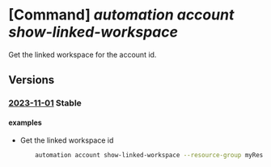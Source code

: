 # [Command] _automation account show-linked-workspace_

Get the linked workspace for the account id.

## Versions

### [2023-11-01](/Resources/mgmt-plane/L3N1YnNjcmlwdGlvbnMve30vcmVzb3VyY2Vncm91cHMve30vcHJvdmlkZXJzL21pY3Jvc29mdC5hdXRvbWF0aW9uL2F1dG9tYXRpb25hY2NvdW50cy97fS9saW5rZWR3b3Jrc3BhY2U=/2023-11-01.xml) **Stable**

<!-- mgmt-plane /subscriptions/{}/resourcegroups/{}/providers/microsoft.automation/automationaccounts/{}/linkedworkspace 2023-11-01 -->

#### examples

- Get the linked workspace id
    ```bash
        automation account show-linked-workspace --resource-group myResourceGroup --name myAutomationAccount
    ```
